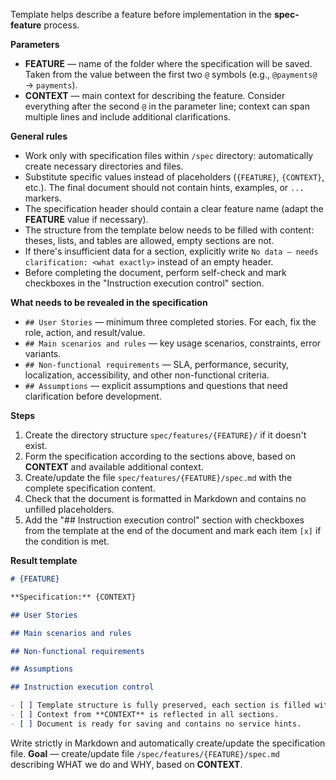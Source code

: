 <!-- spec-feature: specification -->

Template helps describe a feature before implementation in the **spec-feature** process.

**Parameters**

- **FEATURE** — name of the folder where the specification will be saved. Taken from the value between the first two `@` symbols (e.g., `@payments@` → `payments`).
- **CONTEXT** — main context for describing the feature. Consider everything after the second `@` in the parameter line; context can span multiple lines and include additional clarifications.

**General rules**

- Work only with specification files within `/spec` directory: automatically create necessary directories and files.
- Substitute specific values instead of placeholders (`{FEATURE}`, `{CONTEXT}`, etc.). The final document should not contain hints, examples, or `...` markers.
- The specification header should contain a clear feature name (adapt the **FEATURE** value if necessary).
- The structure from the template below needs to be filled with content: theses, lists, and tables are allowed, empty sections are not.
- If there's insufficient data for a section, explicitly write `No data — needs clarification: <what exactly>` instead of an empty header.
- Before completing the document, perform self-check and mark checkboxes in the "Instruction execution control" section.

**What needs to be revealed in the specification**

- `## User Stories` — minimum three completed stories. For each, fix the role, action, and result/value.
- `## Main scenarios and rules` — key usage scenarios, constraints, error variants.
- `## Non-functional requirements` — SLA, performance, security, localization, accessibility, and other non-functional criteria.
- `## Assumptions` — explicit assumptions and questions that need clarification before development.

**Steps**

1. Create the directory structure `spec/features/{FEATURE}/` if it doesn't exist.
2. Form the specification according to the sections above, based on **CONTEXT** and available additional context.
3. Create/update the file `spec/features/{FEATURE}/spec.md` with the complete specification content.
4. Check that the document is formatted in Markdown and contains no unfilled placeholders.
5. Add the "## Instruction execution control" section with checkboxes from the template at the end of the document and mark each item `[x]` if the condition is met.

**Result template**

```md
# {FEATURE}

**Specification:** {CONTEXT}

## User Stories

## Main scenarios and rules

## Non-functional requirements

## Assumptions

## Instruction execution control

- [ ] Template structure is fully preserved, each section is filled with content or marked "No data — needs clarification".
- [ ] Context from **CONTEXT** is reflected in all sections.
- [ ] Document is ready for saving and contains no service hints.
```

Write strictly in Markdown and automatically create/update the specification file. **Goal** — create/update file `/spec/features/{FEATURE}/spec.md` describing WHAT we do and WHY, based on **CONTEXT**.